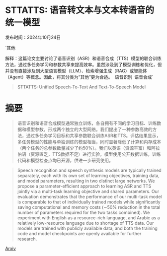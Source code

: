 # STTATTS: 语音转文本与文本转语音的统一模型

发布时间：2024年10月24日

`其他

解释：这篇论文主要讨论了语音识别（ASR）和语音合成（TTS）模型的联合训练方法，通过多任务学习和参数共享来提高效率。虽然涉及到了模型训练和优化，但并没有直接涉及到大型语言模型（LLM）、检索增强生成（RAG）或智能体（Agent）等概念。因此，将其分类为“其他”更为合适。` `语音识别` `语音合成`

> STTATTS: Unified Speech-To-Text And Text-To-Speech Model

# 摘要

> 语音识别和语音合成模型通常独立训练，各自拥有不同的学习目标、训练数据和模型参数，形成两个独立的大型网络。我们提出了一种参数高效的方法，通过多任务学习目标和共享参数联合训练ASR和TTS。评估结果显示，多任务模型的性能与单独训练的模型相当，同时显著降低了计算和内存成本（两个任务的总参数数量减少了约50%）。我们以英语（资源丰富）和阿拉伯语（资源匮乏，TTS数据不足）进行实验。模型使用公开数据训练，训练代码和模型检查点均已开源，供进一步研究使用。

> Speech recognition and speech synthesis models are typically trained separately, each with its own set of learning objectives, training data, and model parameters, resulting in two distinct large networks. We propose a parameter-efficient approach to learning ASR and TTS jointly via a multi-task learning objective and shared parameters. Our evaluation demonstrates that the performance of our multi-task model is comparable to that of individually trained models while significantly saving computational and memory costs ($\sim$50\% reduction in the total number of parameters required for the two tasks combined). We experiment with English as a resource-rich language, and Arabic as a relatively low-resource language due to shortage of TTS data. Our models are trained with publicly available data, and both the training code and model checkpoints are openly available for further research.

[Arxiv](https://arxiv.org/abs/2410.18607)